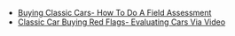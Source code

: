 - [Buying Classic Cars- How To Do A Field Assessment](https://youtu.be/LdofhbH8ufQ)
- [Classic Car Buying Red Flags- Evaluating Cars Via Video](https://youtu.be/WpOFRRsEv34)
